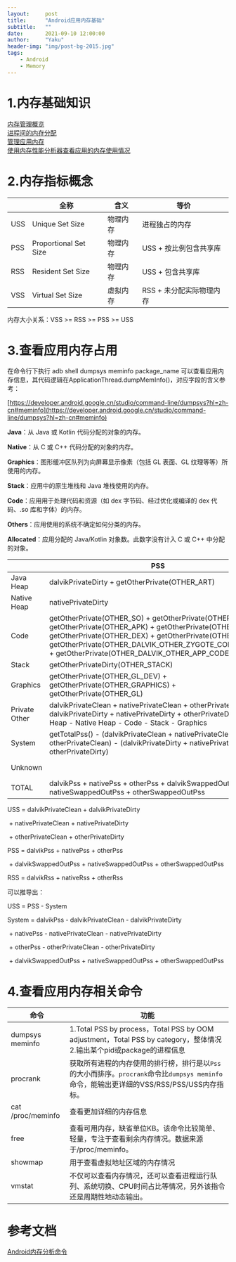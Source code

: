 ```yaml
---
layout:     post
title:      "Android应用内存基础"
subtitle:   ""
date:       2021-09-10 12:00:00
author:     "Yaku"
header-img: "img/post-bg-2015.jpg"
tags:
    - Android
    - Memory
---
```


# 1.内存基础知识

[内存管理概览](https://developer.android.com/topic/performance/memory-overview)   
[进程间的内存分配 ](https://developer.android.com/topic/performance/memory-management)  
[管理应用内存 ](https://developer.android.com/topic/performance/memory)  
[使用内存性能分析器查看应用的内存使用情况 ](https://developer.android.com/studio/profile/memory-profiler)  

# 2.内存指标概念

|      | 全称                  | 含义     | 等价                     |
| ---- | --------------------- | -------- | ------------------------ |
| USS  | Unique Set Size       | 物理内存 | 进程独占的内存           |
| PSS  | Proportional Set Size | 物理内存 | USS + 按比例包含共享库   |
| RSS  | Resident Set Size     | 物理内存 | USS + 包含共享库         |
| VSS  | Virtual Set Size      | 虚拟内存 | RSS + 未分配实际物理内存 |

内存大小关系：VSS >= RSS >= PSS >= USS

# 3.查看应用内存占用

在命令行下执行 adb shell dumpsys meminfo package_name 可以查看应用内存信息，其代码逻辑在ApplicationThread.dumpMemInfo()，对应字段的含义参考：

[https://developer.android.google.cn/studio/command-line/dumpsys?hl=zh-cn#meminfo](https://developer.android.google.cn/studio/command-line/dumpsys?hl=zh-cn#meminfo)



**Java**：从 Java 或 Kotlin 代码分配的对象的内存。

**Native**：从 C 或 C++ 代码分配的对象的内存。

**Graphics**：图形缓冲区队列为向屏幕显示像素（包括 GL 表面、GL 纹理等等）所使用的内存。

**Stack**：应用中的原生堆栈和 Java 堆栈使用的内存。

**Code**：应用用于处理代码和资源（如 dex 字节码、经过优化或编译的 dex 代码、.so 库和字体）的内存。

**Others**：应用使用的系统不确定如何分类的内存。

**Allocated**：应用分配的 Java/Kotlin 对象数。此数字没有计入 C 或 C++ 中分配的对象。



|               | PSS                                                          | RSS                                                          |
| ------------- | ------------------------------------------------------------ | ------------------------------------------------------------ |
| Java Heap     | dalvikPrivateDirty + getOtherPrivate(OTHER_ART)              | dalvikRss + getOtherRss(OTHER_ART)                           |
| Native Heap   | nativePrivateDirty                                           | nativeRss                                                    |
| Code          | getOtherPrivate(OTHER_SO) + getOtherPrivate(OTHER_JAR) + getOtherPrivate(OTHER_APK) + getOtherPrivate(OTHER_TTF) + getOtherPrivate(OTHER_DEX) + getOtherPrivate(OTHER_OAT) + getOtherPrivate(OTHER_DALVIK_OTHER_ZYGOTE_CODE_CACHE) + getOtherPrivate(OTHER_DALVIK_OTHER_APP_CODE_CACHE) | getOtherRss(OTHER_SO) + getOtherRss(OTHER_JAR) + getOtherRss(OTHER_APK) + getOtherRss(OTHER_TTF) + getOtherRss(OTHER_DEX) + getOtherRss(OTHER_OAT) + getOtherRss(OTHER_DALVIK_OTHER_ZYGOTE_CODE_CACHE) + getOtherRss(OTHER_DALVIK_OTHER_APP_CODE_CACHE) |
| Stack         | getOtherPrivateDirty(OTHER_STACK)                            | getOtherRss(OTHER_STACK)                                     |
| Graphics      | getOtherPrivate(OTHER_GL_DEV) + getOtherPrivate(OTHER_GRAPHICS) + getOtherPrivate(OTHER_GL) | getOtherRss(OTHER_GL_DEV) + getOtherRss(OTHER_GRAPHICS) + getOtherRss(OTHER_GL) |
| Private Other | dalvikPrivateClean + nativePrivateClean + otherPrivateClean + dalvikPrivateDirty + nativePrivateDirty + otherPrivateDirty - Java Heap - Native Heap - Code - Stack - Graphics |                                                              |
| System        | getTotalPss() - (dalvikPrivateClean + nativePrivateClean + otherPrivateClean) - (dalvikPrivateDirty + nativePrivateDirty + otherPrivateDirty) |                                                              |
| Unknown       |                                                              | getTotalRss() - Java Heap - Native Heap - Code - Stack - Graphics |
| TOTAL         | dalvikPss + nativePss + otherPss + dalvikSwappedOutPss + nativeSwappedOutPss + otherSwappedOutPss | dalvikRss + nativeRss + otherRss                             |



USS = dalvikPrivateClean + dalvikPrivateDirty

​            \+ nativePrivateClean + nativePrivateDirty

​            \+ otherPrivateClean + otherPrivateDirty

PSS = dalvikPss + nativePss + otherPss

​            \+ dalvikSwappedOutPss + nativeSwappedOutPss + otherSwappedOutPss

RSS = dalvikRss + nativeRss + otherRss



可以推导出：

USS = PSS - System

System = dalvikPss - dalvikPrivateClean - dalvikPrivateDirty

​                \+ nativePss - nativePrivateClean - nativePrivateDirty

​                \+ otherPss - otherPrivateClean - otherPrivateDirty

​                \+ dalvikSwappedOutPss + nativeSwappedOutPss + otherSwappedOutPss



# 4.查看应用内存相关命令

| 命令              | 功能                                                         |
| ----------------- | ------------------------------------------------------------ |
| dumpsys meminfo   | 1.Total PSS by process，Total PSS by OOM adjustment，Total PSS by category，整体情况 2.输出某个pid或package的进程信息 |
| procrank          | 获取所有进程的内存使用的排行榜，排行是以`Pss`的大小而排序。`procrank`命令比`dumpsys meminfo`命令，能输出更详细的VSS/RSS/PSS/USS内存指标。 |
| cat /proc/meminfo | 查看更加详细的内存信息                                       |
| free              | 查看可用内存，缺省单位KB。该命令比较简单、轻量，专注于查看剩余内存情况。数据来源于/proc/meminfo。 |
| showmap           | 用于查看虚拟地址区域的内存情况                               |
| vmstat            | 不仅可以查看内存情况，还可以查看进程运行队列、系统切换、CPU时间占比等情况，另外该指令还是周期性地动态输出。 |



# 参考文档
[Android内存分析命令](http://gityuan.com/2016/01/02/memory-analysis-command/)  
